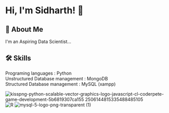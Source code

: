 
# Hi, I'm Sidharth! 👋


## 🚀 About Me
I'm an Aspiring Data Scientist...


## 🛠 Skills
Programing languages : Python                                                            
Unstructured Database management : MongoDB                                                                   
Structured Database management : MySQL (xampp)                                                                         


![kisspng-python-scalable-vector-graphics-logo-javascript-cl-coderpete-game-development-5b6819307ca155 2506144815335488485105](https://user-images.githubusercontent.com/93982828/147743774-886679c3-0f56-4093-843e-8c9d68187d3e.jpg) ![R](https://user-images.githubusercontent.com/93982828/147743700-6fcc1f3d-2bc7-4f2e-84af-51e5d61eb36c.png)   ![mysql-5-logo-png-transparent (1)](https://user-images.githubusercontent.com/93982828/147743650-3ab7f206-5f28-4f50-a6ca-fb8f275ecb9d.png)



